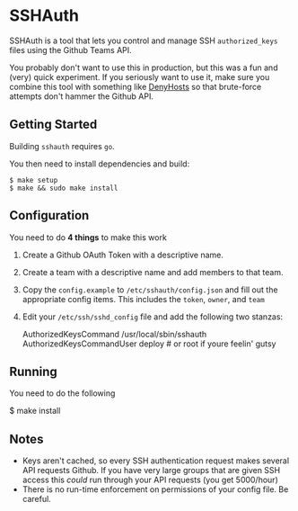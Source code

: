 # SSHAuth

SSHAuth is a tool that lets you control and manage SSH `authorized_keys` files
using the Github Teams API.

You probably don't want to use this in production, but this was a fun and (very)
quick experiment. If you seriously want to use it, make sure you combine this
tool with something like
[DenyHosts](http://denyhosts.sourceforge.net/ssh_config.html) so that
brute-force attempts don't hammer the Github API.

## Getting Started

Building `sshauth` requires `go`.

You then need to install dependencies and build:

    $ make setup
    $ make && sudo make install

## Configuration 

You need to do **4 things** to make this work

1. Create a Github OAuth Token with a descriptive name.
2. Create a team with a descriptive name and add members to that team.
3. Copy the `config.example` to `/etc/sshauth/config.json` and fill out the
appropriate config items. This includes the `token`, `owner`, and `team`
4. Edit your `/etc/ssh/sshd_config` file and add the following two stanzas:

    AuthorizedKeysCommand /usr/local/sbin/sshauth
    AuthorizedKeysCommandUser deploy # or root if youre feelin' gutsy

## Running

You need to do the following

   $ make install

## Notes

- Keys aren't cached, so every SSH authentication request makes several API
  requests Github. If you have very large groups that are given SSH access this
  _could_ run through your API requests (you get 5000/hour)
- There is no run-time enforcement on permissions of your config file. Be
  careful.
